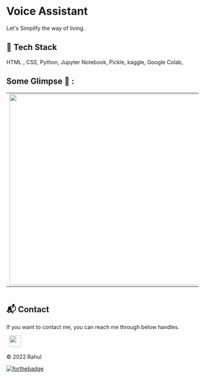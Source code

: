 # Voice Assistant
Let's Simplify the way of living.

## 📌 Tech Stack
HTML , CSS, Python, Jupyter Notebook, Pickle, kaggle, Google Colab,

## Some Glimpse 🤩 :
<table>
 <tr>
 <div align="center">
  <td><img src = "https://res.cloudinary.com/phantomping/image/upload/v1747295880/znasexflfstp0wc3alcz.webp" width="500"></td>
  <!-- <td><img src = "https://res.cloudinary.com/phantomping/image/upload/v1747293525/nalenbpupbhhfldrkn2w.png" width="500"></td> -->
 </tr>
</table>
<div align="center">
<table>
<tr>
<!-- <td><img src = "https://user-images.githubusercontent.com/108818360/188401020-69357d33-7c60-445e-a438-658bf77fd415.png" width="200"></td>
<td><img src = "https://user-images.githubusercontent.com/108818360/188401033-e5e8a295-d27e-4a86-a3b5-cc90a1ac4460.png" width="200"></td> -->
</table>
</tr>
</div>

<h2>📬 Contact</h2>

If you want to contact me, you can reach me through below handles.

&nbsp;&nbsp;<a href="https://www.linkedin.com/in/g-rahul-871002255/"><img src="https://www.felberpr.com/wp-content/uploads/linkedin-logo.png" width="30"></img></a>

© 2022 Rahul

[![forthebadge](https://forthebadge.com/images/badges/built-with-love.svg)](https://forthebadge.com)
